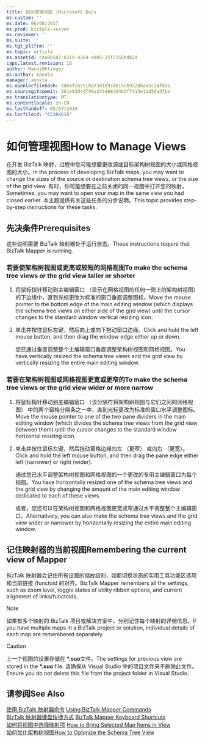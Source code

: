 ```yaml
---
title: 如何管理视图 |Microsoft Docs
ms.custom: ''
ms.date: 06/08/2017
ms.prod: biztalk-server
ms.reviewer: ''
ms.suite: ''
ms.tgt_pltfrm: ''
ms.topic: article
ms.assetid: c4a865d7-b319-4264-a085-15f2155bdb2d
caps.latest.revision: 16
author: MandiOhlinger
ms.author: mandia
manager: anneta
ms.openlocfilehash: 7d68fcb7518a73d18974b15cb9328baa2c74f83a
ms.sourcegitcommit: 381e83d43796a345488d54b3f7413e11d56ad7be
ms.translationtype: MT
ms.contentlocale: zh-CN
ms.lasthandoff: 05/07/2019
ms.locfileid: "65384616"
---
```

# <a name="how-to-manage-views"></a><span data-ttu-id="2315b-102">如何管理视图</span><span class="sxs-lookup"><span data-stu-id="2315b-102">How to Manage Views</span></span>
<span data-ttu-id="2315b-103">在开发 BizTalk 映射，过程中您可能想要更改源或目标架构树视图的大小或网格视图的大小。</span><span class="sxs-lookup"><span data-stu-id="2315b-103">In the process of developing BizTalk maps, you may want to change the sizes of the source or destination schema tree views, or the size of the grid view.</span></span> <span data-ttu-id="2315b-104">有时，你可能想要在之前关闭的同一视图中打开您的映射。</span><span class="sxs-lookup"><span data-stu-id="2315b-104">Sometimes, you may want to open your map in the same view you had closed earlier.</span></span> <span data-ttu-id="2315b-105">本主题提供有关这些任务的分步说明。</span><span class="sxs-lookup"><span data-stu-id="2315b-105">This topic provides step-by-step instructions for these tasks.</span></span>  
  
## <a name="prerequisites"></a><span data-ttu-id="2315b-106">先决条件</span><span class="sxs-lookup"><span data-stu-id="2315b-106">Prerequisites</span></span>  
 <span data-ttu-id="2315b-107">这些说明需要 BizTalk 映射器处于运行状态。</span><span class="sxs-lookup"><span data-stu-id="2315b-107">These instructions require that BizTalk Mapper is running.</span></span>  
  
### <a name="to-make-the-schema-tree-views-or-the-grid-view-taller-or-shorter"></a><span data-ttu-id="2315b-108">若要使架构树视图或更高或较短的网格视图</span><span class="sxs-lookup"><span data-stu-id="2315b-108">To make the schema tree views or the grid view taller or shorter</span></span>  
  
1.  <span data-ttu-id="2315b-109">将鼠标指针移动到主编辑窗口 （显示在网格视图的任何一侧上的架构树视图） 的下边缘中，直到光标更改为标准的窗口垂直调整图标。</span><span class="sxs-lookup"><span data-stu-id="2315b-109">Move the mouse pointer to the bottom edge of the main editing window (which displays the schema tree views on either side of the grid view) until the cursor changes to the standard window vertical resizing icon.</span></span>  
  
2.  <span data-ttu-id="2315b-110">单击并按住鼠标左键，然后向上或向下拖动窗口边缘。</span><span class="sxs-lookup"><span data-stu-id="2315b-110">Click and hold the left mouse button, and then drag the window edge either up or down.</span></span>  
  
     <span data-ttu-id="2315b-111">您已通过垂直调整整个主编辑窗口垂直调整架构树视图和网格视图。</span><span class="sxs-lookup"><span data-stu-id="2315b-111">You have vertically resized the schema tree views and the grid view by vertically resizing the entire main editing window.</span></span>  
  
### <a name="to-make-the-schema-tree-views-or-the-grid-view-wider-or-more-narrow"></a><span data-ttu-id="2315b-112">若要在架构树视图或网格视图更宽或更窄的</span><span class="sxs-lookup"><span data-stu-id="2315b-112">To make the schema tree views or the grid view wider or more narrow</span></span>  
  
1.  <span data-ttu-id="2315b-113">将鼠标指针移动到主编辑窗口 （该分隔符将架构树视图与它们之间的网格视图） 中的两个窗格分隔条之一中，直到光标更改为标准的窗口水平调整图标。</span><span class="sxs-lookup"><span data-stu-id="2315b-113">Move the mouse pointer to one of the two pane dividers in the main editing window (which divides the schema tree views from the grid view between them) until the cursor changes to the standard window horizontal resizing icon.</span></span>  
  
2.  <span data-ttu-id="2315b-114">单击并按住鼠标左键，然后拖动窗格边缘向左 （更窄） 或向右 （更宽）。</span><span class="sxs-lookup"><span data-stu-id="2315b-114">Click and hold the left mouse button, and then drag the pane edge either left (narrower) or right (wider).</span></span>  
  
     <span data-ttu-id="2315b-115">通过您已水平调整架构树视图和网格视图的一个更改的专用主编辑窗口为每个视图。</span><span class="sxs-lookup"><span data-stu-id="2315b-115">You have horizontally resized one of the schema tree views and the grid view by changing the amount of the main editing window dedicated to each of these views.</span></span>  
  
     <span data-ttu-id="2315b-116">或者，您还可以在架构树视图和网格视图更宽或窄通过水平调整整个主编辑窗口。</span><span class="sxs-lookup"><span data-stu-id="2315b-116">Alternatively, you can also make the schema tree views and the grid view wider or narrower by horizontally resizing the entire main editing window.</span></span>  
  
## <a name="remembering-the-current-view-of-mapper"></a><span data-ttu-id="2315b-117">记住映射器的当前视图</span><span class="sxs-lookup"><span data-stu-id="2315b-117">Remembering the current view of Mapper</span></span>  
 <span data-ttu-id="2315b-118">BizTalk 映射器会记住所有设置的缩放级别，如都切换状态的实用工具功能区选项和当前链接 /functoid 的对齐。</span><span class="sxs-lookup"><span data-stu-id="2315b-118">BizTalk Mapper remembers all the settings, such as zoom level, toggle states of utility ribbon options, and current alignment of links/functoids.</span></span>  
  
> [!NOTE]
>  <span data-ttu-id="2315b-119">如果有多个映射的 BizTalk 项目或解决方案中，分别记住每个映射的详细信息。</span><span class="sxs-lookup"><span data-stu-id="2315b-119">If you have multiple maps in a BizTalk project or solution, individual details of each map are remembered separately.</span></span>  
  
> [!CAUTION]
>  <span data-ttu-id="2315b-120">上一个视图的设置存储在 **\*.suo**文件。</span><span class="sxs-lookup"><span data-stu-id="2315b-120">The settings for previous view are stored in the **\*.suo** file.</span></span> <span data-ttu-id="2315b-121">请确保从 Visual Studio 中的项目文件夹不删除此文件。</span><span class="sxs-lookup"><span data-stu-id="2315b-121">Ensure you do not delete this file from the project folder in Visual Studio.</span></span>  
  
## <a name="see-also"></a><span data-ttu-id="2315b-122">请参阅</span><span class="sxs-lookup"><span data-stu-id="2315b-122">See Also</span></span>  
 <span data-ttu-id="2315b-123">[使用 BizTalk 映射器命令](../core/using-biztalk-mapper-commands.md) </span><span class="sxs-lookup"><span data-stu-id="2315b-123">[Using BizTalk Mapper Commands](../core/using-biztalk-mapper-commands.md) </span></span>  
 <span data-ttu-id="2315b-124">[BizTalk 映射器键盘快捷方式](../core/biztalk-mapper-keyboard-shortcuts.md) </span><span class="sxs-lookup"><span data-stu-id="2315b-124">[BizTalk Mapper Keyboard Shortcuts](../core/biztalk-mapper-keyboard-shortcuts.md) </span></span>  
 <span data-ttu-id="2315b-125">[如何将视图中选择映射项](../core/how-to-bring-selected-map-items-in-view.md) </span><span class="sxs-lookup"><span data-stu-id="2315b-125">[How to Bring Selected Map Items in View](../core/how-to-bring-selected-map-items-in-view.md) </span></span>  
 [<span data-ttu-id="2315b-126">如何优化架构树视图</span><span class="sxs-lookup"><span data-stu-id="2315b-126">How to Optimize the Schema Tree View</span></span>](../core/how-to-optimize-the-schema-tree-view.md)